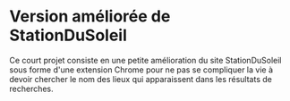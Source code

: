 # Version améliorée de StationDuSoleil

Ce court projet consiste en une petite amélioration du site StationDuSoleil sous forme d'une extension Chrome pour ne pas se compliquer la vie à devoir chercher le nom des lieux qui apparaissent dans les résultats de recherches.
